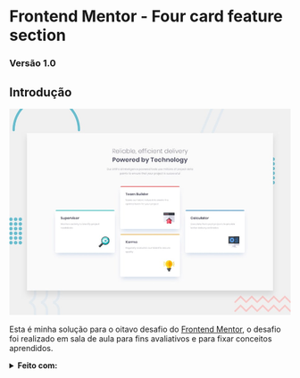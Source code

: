 # **Frontend Mentor - Four card feature section**

### Versão 1.0

## Introdução

![Preview](/design/desktop-preview.jpg)

 Esta é minha solução para o oitavo desafio do [Frontend Mentor](https://www.frontendmentor.io/challenges/four-card-feature-section-weK1eFYK), o desafio foi realizado em sala de aula para fins avaliativos e para fixar conceitos aprendidos.

 <Details>
    <Summary>
        <b> Feito com: </b>
    </Summary>
    <ul>
        <li> Semantic HTML5 markup </li>
        <li> Grid </li>
        <li> Flexbox </li>
        <li>Responsive Design </li>
    <ol>
 </Details>